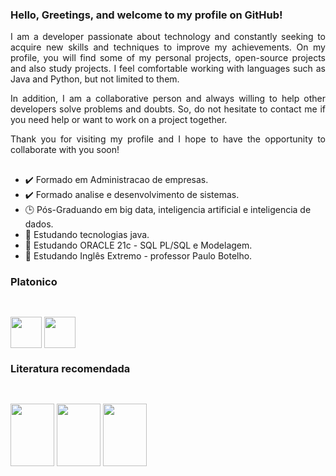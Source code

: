 ### <div align="justify"> Hello, Greetings, and welcome to my profile on GitHub!</div>

<div align="justify"> I am a developer passionate about technology and constantly seeking to acquire new skills and techniques to improve my achievements. On my profile, you will find some of my personal projects, open-source projects and also study projects. I feel comfortable working with languages such as Java and Python, but not limited to them.</div>
<p>
<div align="justify"> In addition, I am a collaborative person and always willing to help other developers solve problems and doubts. So, do not hesitate to contact me if you need help or want to work on a project together.</div>
<p>
<div align="justify"> Thank you for visiting my profile and I hope to have the opportunity to collaborate with you soon!</div>
<p>
  
##
- ✔️ Formado em Administracao  de empresas.
- ✔️ Formado analise e desenvolvimento de sistemas.
- 🕒 Pós-Graduando em big data, inteligencia artificial e inteligencia de dados.
- 📙 Estudando tecnologias java.
- 📗 Estudando ORACLE 21c -  SQL PL/SQL e Modelagem.
- 📘 Estudando Inglês Extremo - professor Paulo Botelho.



### Platonico
##

<div style="display: inline_block"><br>
  <img align="center" height="50" width="50" src="https://cdn.jsdelivr.net/gh/devicons/devicon/icons/java/java-original-wordmark.svg">
   <img align="center" height="50" width="50" src="https://cdn.jsdelivr.net/gh/devicons/devicon/icons/oracle/oracle-original.svg">
</div>




### Literatura recomendada

##
<div style="display: inline_block"><br>
  <img align="center" height="100" width="70" src="https://user-images.githubusercontent.com/75032231/145129561-39355a1e-b1c8-4da1-8df0-309cc0b71b4a.png">
  <img align="center" height="100" width="70" src="https://images-na.ssl-images-amazon.com/images/I/81RXMnEXrdL.jpg">
  <img align="center" height="100" width="70" src="https://images-na.ssl-images-amazon.com/images/I/7174cBVwjsL.jpg">
</div>



##

  


